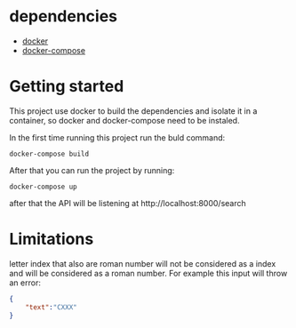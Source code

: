# dependencies

- [docker](https://docs.docker.com/engine/install/)
- [docker-compose](https://docs.docker.com/compose/install/)

# Getting started

This project use docker to build the dependencies and isolate it in a container, so docker and docker-compose need to be instaled.

In the first time running this project run the buld command:
```
docker-compose build
```

After that you can run the project by running:
```
docker-compose up
```

after that the API will be listening at http://localhost:8000/search

# Limitations

letter index that also are roman number will not be considered as a index and will be considered as a roman number.
For example this input will throw an error:
```json
{
    "text":"CXXX"
}
```